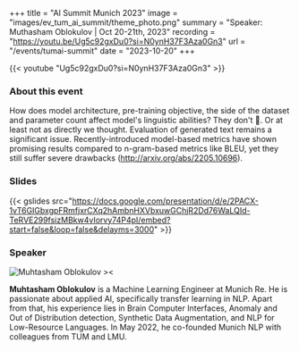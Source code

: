 +++
title = "AI Summit Munich 2023"
image = "images/ev_tum_ai_summit/theme_photo.png"
summary = "Speaker: Muthasham Oblokulov | Oct 20-21th, 2023"
recording = "https://youtu.be/Ug5c92gxDu0?si=N0ynH37F3Aza0Gn3"
url = "/events/tumai-summit"
date = "2023-10-20"
+++

{{< youtube "Ug5c92gxDu0?si=N0ynH37F3Aza0Gn3" >}}


### About this event

How does model architecture, pre-training objective, the side of the dataset and parameter count affect model's linguistic abilities? They don't 🤯. Or at least not as directly we thought.
Evaluation of generated text remains a significant issue. Recently-introduced model-based metrics have shown promising results compared to n-gram-based metrics like BLEU, yet they still suffer severe drawbacks (http://arxiv.org/abs/2205.10696).


### Slides

{{< gslides src="https://docs.google.com/presentation/d/e/2PACX-1vT6GIGbxgpFRmfjxrCXq2hAmbnHXVbxuwGChjR2Dd76WaLQId-TeRVE299fsizMBkw4vIorvy74P4pI/embed?start=false&loop=false&delayms=3000" >}}


### Speaker

![Muhtasham Oblokulov ><](/images/muhtasham-oblokulov.jpg)

**Muhtasham Oblokulov** is a Machine Learning Engineer at Munich Re. He is passionate about applied AI, specifically transfer learning in NLP. Apart from that, his experience lies in Brain Computer Interfaces, Anomaly and Out of Distribution detection, Synthetic Data Augmentation, and NLP for Low-Resource Languages. In May 2022, he co-founded Munich NLP with colleagues from TUM and LMU.